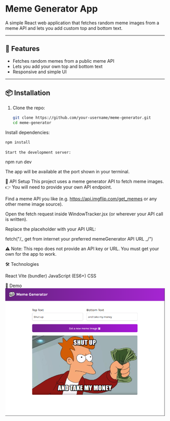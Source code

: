 # Meme Generator App

A simple React web application that fetches random meme images from a meme API and lets you add custom top and bottom text.

---

## 🚀 Features

- Fetches random memes from a public meme API
- Lets you add your own top and bottom text
- Responsive and simple UI

---

## 📦 Installation

1. Clone the repo:
   ```bash
   git clone https://github.com/your-username/meme-generator.git
   cd meme-generator
   ```

Install dependencies:

```
npm install

Start the development server:
```

npm run dev

The app will be available at the port shown in your terminal.

🔑 API Setup
This project uses a meme generator API to fetch meme images.
👉 You will need to provide your own API endpoint.

Find a meme API you like (e.g. https://api.imgflip.com/get_memes or any other meme image source).

Open the fetch request inside WindowTracker.jsx (or wherever your API call is written).

Replace the placeholder with your API URL:

fetch("/_ get from internet your preferred memeGenerator API URL _/")

⚠️ Note: This repo does not provide an API key or URL. You must get your own for the app to work.

🛠️ Technologies

React
Vite (bundler)
JavaScript (ES6+)
CSS

📸 Demo
![project-screenshot](./images/project-screenshot.png)
